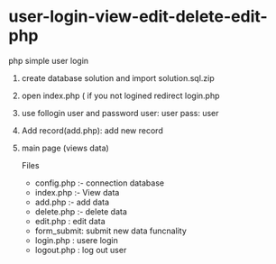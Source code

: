 # user-login-view-edit-delete-edit-php
php simple user login 
1) create database solution and import solution.sql.zip
2) open index.php ( if you not logined redirect login.php
3) use follogin user and password
    user: user
    pass: user
4)  Add record(add.php): add new record
5) main page (views data) 

   Files
   - config.php :- connection database
   - index.php :- View data
   - add.php :-  add data
   - delete.php :- delete data
   - edit.php : edit data
   - form_submit: submit new data funcnality
   - login.php : usere login
   - logout.php : log out user 

